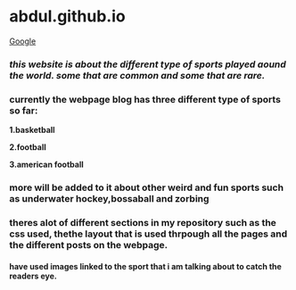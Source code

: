 # abdul.github.io
[Google](https://abdulrazeg.github.io//) 

### _this website is about the different type of sports played aound the world. some that are common and some that are rare._ 

### currently the webpage blog has three different type of sports so far:

__1.basketball__

__2.football__

__3.american football__

### more will be added to it about other weird and fun sports such as underwater hockey,bossaball and zorbing

### theres alot of different sections in my repository such as the css used, thethe layout that is used thrpough all the pages and the different posts on the webpage. 

#### have used images linked to the sport that i am talking about to catch the readers eye.


